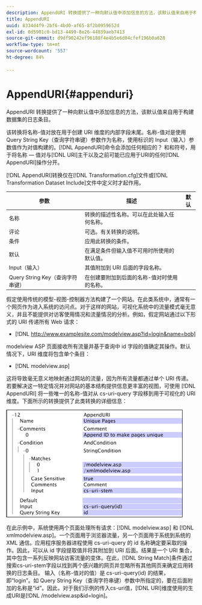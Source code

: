 ```yaml
---
description: AppendURI 转换提供了一种向默认值中添加信息的方法，该默认值来自用于构建数据集的日志条目。
title: AppendURI
uuid: 8334d4f9-2bf6-4bd0-af65-8f2b0959652d
exl-id: 0d5901c0-bd13-4499-8e26-44839aeb7413
source-git-commit: d9df90242ef96188f4e4b5e6d04cfef196b0a628
workflow-type: tm+mt
source-wordcount: '557'
ht-degree: 84%

---
```


# AppendURI{#appenduri}

AppendURI 转换提供了一种向默认值中添加信息的方法，该默认值来自用于构建数据集的日志条目。

该转换将名称-值对放在用于创建 URI 维度的内部字段末尾。名称-值对是使用 Query String Key（查询字符串键）参数作为名称，使用标识的 Input（输入）参数值作为对值构建的。[!DNL AppendURI]命令会添加任何相应的？ 和和符号，用于将名称 — 值对与[!DNL URI]主干以及之前可能已应用于URI的任何[!DNL AppendURI]操作分开。

[!DNL AppendURI]转换仅在[!DNL Transformation.cfg]文件或[!DNL Transformation Dataset Include]文件中定义时才起作用。

| 参数 | 描述 | 默认 |
|---|---|---|
| 名称 | 转换的描述性名称。可以在此处输入任何名称。 |  |
| 评论 | 可选。有关转换的说明。 |  |
| 条件 | 应用此转换的条件。 |  |
| 默认 | 在满足条件但输入值不可用时所使用的默认值。 |  |
| Input（输入） | 其值附加到 URI 后面的字段名称。 |  |
| Query String Key（查询字符串键） | 在创建要附加到后面的名称-值对时使用的名称。 |  |

假定使用传统的模型-视图-控制器方法构建了一个网站。在此类系统中，通常有一个网页作为进入系统的访问点。对于这样的网站，可视化系统中的流量模式毫无意义，并且不能提供对访客使用情况和流量情况的分析。例如，假定网站通过以下形式的 URI 传递所有 Web 请求：

* [!DNL http://www.examplesite.com/modelview.asp?id=login&name=bob]

modelview ASP 页面接收所有流量并基于查询中 id 字段的值确定其操作。默认情况下，URI 维度将包含单个条目：

* [!DNL modelview.asp]

这将导致毫无意义地映射通过网站的流量，因为所有流量都通过单个 URI 传递。若要解决这一特定情况并对网站的基本结构提供信息更丰富的视图，可使用 [!DNL AppendURI] 将一些唯一的名称-值对从 cs-uri-query 字段移到用于可视化的 URI 维度。下面所示的转换提供了此类转换的详细信息：

![](assets/cfg_TransformationType_AppendURI.png)

在此示例中，系统使用两个页面处理所有请求：[!DNL modelview.asp] 和 [!DNL xmlmodelview.asp]。一个页面用于浏览器流量，另一个页面用于系统到系统的 XML 通信。应用程序服务器进程使用 cs-uri-query 的 id 名称确定要采取的操作。因此，可以从 id 字段提取值并将其附加到 URI 后面。结果是一个 URI 集合，其中包含一系列反映网站访客流量的变体。在此，[!DNL String Match]条件通过搜索cs-uri-stem字段以找到两个感兴趣的网页并忽略所有其他网页来确定应用转换的日志条目。 输入（名称-值对的值）是 cs-uri-query(id) 的结果，即“login”。如 Query String Key（查询字符串键）参数中所指定的，要在后面附加的名称是“id”。因此，对于我们示例的传入cs-uri值，[!DNL URI]维度使用的生成URI是[!DNL /modelview.asp&id=login]。
